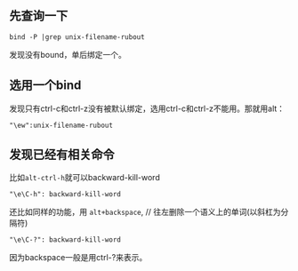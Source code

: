 ## 先查询一下
```
bind -P |grep unix-filename-rubout
```
发现没有bound，单后绑定一个。

## 选用一个bind
发现只有ctrl-c和ctrl-z没有被默认绑定，选用ctrl-c和ctrl-z不能用。那就用alt：
```
"\ew":unix-filename-rubout
```

## 发现已经有相关命令
比如`alt-ctrl-h`就可以backward-kill-word
```
"\e\C-h": backward-kill-word
```
还比如同样的功能，用 `alt+backspace`, // 往左删除一个语义上的单词(以斜杠为分隔符)
```
"\e\C-?": backward-kill-word
```
因为backspace一般是用ctrl-?来表示。
